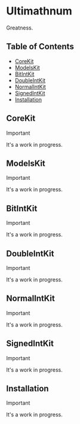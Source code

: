 # Ultimathnum

Greatness.

## Table of Contents

* [CoreKit](#corekit)
* [ModelsKit](#modelskit)
* [BitIntKit](#bitintkit)
* [DoubleIntKit](#doubleintkit)
* [NormalIntKit](#normalintkit)
* [SignedIntKit](#signedintkit)
* [Installation](#installation)

<a name="bitintkit"/>

## CoreKit

> [!IMPORTANT]
> It's a work in progress.

<a name="modelskit"/>

## ModelsKit

> [!IMPORTANT]
> It's a work in progress.

<a name="normalintkit"/>

## BitIntKit

> [!IMPORTANT]
> It's a work in progress.

<a name="doubleintkit"/>

## DoubleIntKit

> [!IMPORTANT]
> It's a work in progress.

## NormalIntKit

> [!IMPORTANT]
> It's a work in progress.

<a name="signedintkit"/>

## SignedIntKit

> [!IMPORTANT]
> It's a work in progress.

<a name="installation"/>

## Installation

> [!IMPORTANT]
> It's a work in progress.
